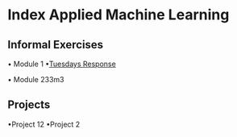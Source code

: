 # Index Applied Machine Learning

## Informal Exercises
• Module 1
    •[Tuesdays Response](tues1.md)
    

• Module 233m3

## Projects
•Project 12
•Project 2